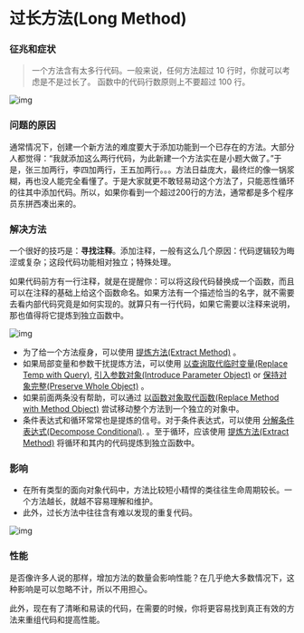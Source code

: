 # 过长方法(Long Method)

### 征兆和症状

> 一个方法含有太多行代码。一般来说，任何方法超过 10 行时，你就可以考虑是不是过长了。
> 函数中的代码行数原则上不要超过 100 行。

![img](https://sourcemaking.com/images/refactoring-illustrations/2x/long-method-1.png)

### 问题的原因

通常情况下，创建一个新方法的难度要大于添加功能到一个已存在的方法。大部分人都觉得：“我就添加这么两行代码，为此新建一个方法实在是小题大做了。”于是，张三加两行，李四加两行，王五加两行。。。方法日益庞大，最终烂的像一锅浆糊，再也没人能完全看懂了。于是大家就更不敢轻易动这个方法了，只能恶性循环的往其中添加代码。所以，如果你看到一个超过200行的方法，通常都是多个程序员东拼西凑出来的。



### 解决方法

一个很好的技巧是：**寻找注释**。添加注释，一般有这么几个原因：代码逻辑较为晦涩或复杂；这段代码功能相对独立；特殊处理。

如果代码前方有一行注释，就是在提醒你：可以将这段代码替换成一个函数，而且可以在注释的基础上给这个函数命名。如果方法有一个描述恰当的名字，就不需要去看内部代码究竟是如何实现的。就算只有一行代码，如果它需要以注释来说明，那也值得将它提炼到独立函数中。

![img](https://sourcemaking.com/images/refactoring-illustrations/2x/long-method-2.png)

- 为了给一个方法瘦身，可以使用 [提炼方法(Extract Method)](https://sourcemaking.com/refactoring/extract-method) 。
- 如果局部变量和参数干扰提炼方法，可以使用 [以查询取代临时变量(Replace Temp with Query)](https://sourcemaking.com/refactoring/replace-temp-with-query), [引入参数对象(Introduce Parameter Object)](https://sourcemaking.com/refactoring/introduce-parameter-object) or [保持对象完整(Preserve Whole Object)](https://sourcemaking.com/refactoring/preserve-whole-object) 。
- 如果前面两条没有帮助，可以通过 [以函数对象取代函数(Replace Method with Method Object)](https://sourcemaking.com/refactoring/replace-method-with-method-object) 尝试移动整个方法到一个独立的对象中。
- 条件表达式和循环常常也是提炼的信号。对于条件表达式，可以使用 [分解条件表达式(Decompose Conditional)](https://sourcemaking.com/refactoring/decompose-conditional). 。至于循环，应该使用  [提炼方法(Extract Method)](https://sourcemaking.com/refactoring/extract-method) 将循环和其内的代码提炼到独立函数中。

### 影响

- 在所有类型的面向对象代码中，方法比较短小精悍的类往往生命周期较长。一个方法越长，就越不容易理解和维护。
- 此外，过长方法中往往含有难以发现的重复代码。

![img](https://sourcemaking.com/images/refactoring-illustrations/2x/long-method-3.png)

### 性能

是否像许多人说的那样，增加方法的数量会影响性能？在几乎绝大多数情况下，这种影响是可以忽略不计，所以不用担心。

此外，现在有了清晰和易读的代码，在需要的时候，你将更容易找到真正有效的方法来重组代码和提高性能。